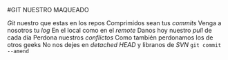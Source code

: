 #GIT NUESTRO MAQUEADO

*Git* nuestro que estas en los repos 
Comprimidos sean tus *commits* 
Venga a nosotros tu *log*
En el local como en el *remote* 
Danos hoy nuestro *pull* de cada día 
Perdona nuestros *conflictos* 
Como también perdonamos los de otros geeks 
No nos dejes en *detached HEAD* 
y libranos de *SVN* 
`git commit --amend`
